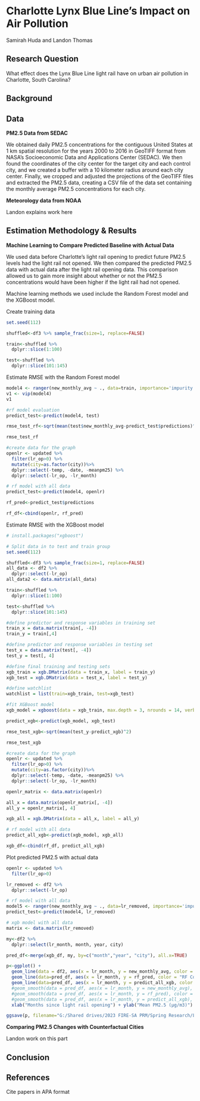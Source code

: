 # Charlotte Lynx Blue Line’s Impact on Air Pollution
Samirah Huda and Landon Thomas

## Research Question
What effect does the Lynx Blue Line light rail have on urban air pollution in Charlotte, South Carolina?

## Background

## Data

**PM2.5 Data from SEDAC**

We obtained daily PM2.5 concentrations for the contiguous United States at 1 km spatial resolution for the years 2000 to 2016 in GeoTIFF format from NASA’s Socioeconomic Data and Applications Center (SEDAC). We then found the coordinates of the city center for the target city and each control city, and we created a buffer with a 10 kilometer radius around each city center. Finally, we cropped and adjusted the projections of the GeoTIFF files and extracted the PM2.5 data, creating a CSV file of the data set containing the monthly average PM2.5 concentrations for each city. 

**Meteorology data from NOAA**

Landon explains work here

## Estimation Methodology & Results

**Machine Learning to Compare Predicted Baseline with Actual Data**

We used data before Charlotte’s light rail opening to predict future PM2.5 levels had the light rail not opened. We then compared the predicted PM2.5 data with actual data after the light rail opening data. This comparison allowed us to gain more insight about whether or not the PM2.5 concentrations would have been higher if the light rail had not opened. 

Machine learning methods we used include the Random Forest model and the XGBoost model. 

Create training data

``` r
set.seed(112)

shuffled<-df3 %>% sample_frac(size=1, replace=FALSE)

train<-shuffled %>%
  dplyr::slice(1:100)

test<-shuffled %>%
  dplyr::slice(101:145)

```

Estimate RMSE with the Random Forest model
``` r
model4 <- ranger(new_monthly_avg ~ ., data=train, importance='impurity')
v1 <- vip(model4)
v1

#rf model evaluation
predict_test<-predict(model4, test)

rmse_test_rf<-sqrt(mean(test$new_monthly_avg-predict_test$predictions)^2)

rmse_test_rf

#create data for the graph
openlr <- updated %>%
  filter(lr_op>0) %>%
  mutate(city=as.factor(city))%>%
  dplyr::select(-temp, -date, -meanpm25) %>%
  dplyr::select(-lr_op, -lr_month)

# rf model with all data
predict_test<-predict(model4, openlr)

rf_pred<-predict_test$predictions

rf_df<-cbind(openlr, rf_pred)
```
Estimate RMSE with the XGBoost model
``` r
# install.packages("xgboost")

# Split data in to test and train group
set.seed(112)

shuffled<-df3 %>% sample_frac(size=1, replace=FALSE)
all_data <- df2 %>%
  dplyr::select(-lr_op)
all_data2 <- data.matrix(all_data)

train<-shuffled %>%
  dplyr::slice(1:100)

test<-shuffled %>%
  dplyr::slice(101:145)

#define predictor and response variables in training set
train_x = data.matrix(train[, -4])
train_y = train[,4]

#define predictor and response variables in testing set
test_x = data.matrix(test[, -4])
test_y = test[, 4]

#define final training and testing sets
xgb_train = xgb.DMatrix(data = train_x, label = train_y)
xgb_test = xgb.DMatrix(data = test_x, label = test_y)

#define watchlist
watchlist = list(train=xgb_train, test=xgb_test)

#fit XGBoost model
xgb_model = xgboost(data = xgb_train, max.depth = 3, nrounds = 14, verbose = 0)

predict_xgb<-predict(xgb_model, xgb_test)

rmse_test_xgb<-sqrt(mean(test_y-predict_xgb)^2)

rmse_test_xgb

#create data for the graph
openlr <- updated %>%
  filter(lr_op>0) %>%
  mutate(city=as.factor(city))%>%
  dplyr::select(-temp, -date, -meanpm25) %>%
  dplyr::select(-lr_op, -lr_month)

openlr_matrix <- data.matrix(openlr)

all_x = data.matrix(openlr_matrix[, -4])
all_y = openlr_matrix[, 4]

xgb_all = xgb.DMatrix(data = all_x, label = all_y)

# rf model with all data
predict_all_xgb<-predict(xgb_model, xgb_all)

xgb_df<-cbind(rf_df, predict_all_xgb)

```

Plot predicted PM2.5 with actual data
``` r
openlr <- updated %>%
  filter(lr_op>0)

lr_removed <- df2 %>%
  dplyr::select(-lr_op)

# rf model with all data
model5 <- ranger(new_monthly_avg ~ ., data=lr_removed, importance='impurity')
predict_test<-predict(model4, lr_removed)

# xgb model with all data
matrix <- data.matrix(lr_removed)

my<-df2 %>%
  dplyr::select(lr_month, month, year, city)

pred_df<-merge(xgb_df, my, by=c("month","year", "city"), all.x=TRUE)

p<-ggplot() + 
  geom_line(data = df2, aes(x = lr_month, y = new_monthly_avg, color = "Actual Data"), size=1) + facet_wrap(~ city) +
  geom_line(data=pred_df, aes(x = lr_month, y = rf_pred, color = "RF Counterfactual"), size=1) + facet_wrap(~ city) +
  geom_line(data=pred_df, aes(x = lr_month, y = predict_all_xgb, color = "XGB Counterfactual"), size=1) + facet_wrap(~ city) + 
  #geom_smooth(data = pred_df, aes(x = lr_month, y = new_monthly_avg), color = "black", se = FALSE) + 
  #geom_smooth(data = pred_df, aes(x = lr_month, y = rf_pred), color = "red", se = FALSE) +
  #geom_smooth(data = pred_df, aes(x = lr_month, y = predict_all_xgb), color = "blue", se = FALSE) +
  xlab("Months since light rail opening") + ylab("Mean PM2.5 (μg/m3)") + geom_vline(xintercept=0, linetype="dashed")+theme_bw()

ggsave(p, filename="G:/Shared drives/2023 FIRE-SA PRM/Spring Research/Light Rails/OUTPUT/rf_xgb_graph.png", dpi=500, width=8, height=5, unit="in")
```

**Comparing PM2.5 Changes with Counterfactual Cities**

Landon work on this part

## Conclusion

## References

Cite papers in APA format

## 
